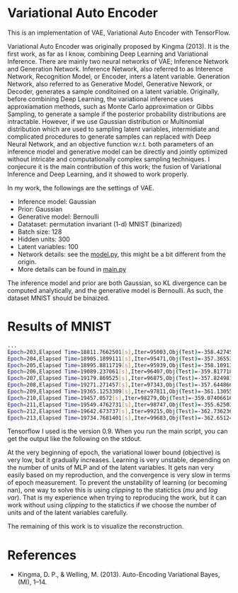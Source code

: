 # Variational Auto Encoder

This is an implementation of VAE, Variational Auto Encoder with TensorFlow.

Variational Auto Encoder was originally proposed by Kingma (2013). It is the first work, as far as I know, combining Deep Learning and Variational Inference. There are mainly two neural networks of VAE; Inference Network and Generation Network. Inference Network, also referred to as Interence Network, Recognition Model, or Encoder, inters a latent variable. Generation Network, also referred to as Generative Model, Generative Nework, or Decoder, generates a sample conditoined on a latent variable. Originally, before combining Deep Learning, the variational inference uses approxiamation methods, such as Monte Carlo approximation or Gibbs Sampling, to generate a sample if the posterior probability distributions are intractable. However, if we use Gaussian distribution or Multinomial distribution which are used to sampling latent variables, intermidiate and complicated procedures to generate samples can replaced with Deep Neural Network, and an objective function w.r.t. both parameters of an inference model and generative model can be directly and jointly optimized without intricate and computationally complex sampling techniques. I conjecure it is the main contribution of this work; the fusion of Variational Inference and Deep Learning, and it showed to work properly.

In my work, the followings are the settings of VAE.

- Inference model: Gaussian
- Prior: Gaussian
- Generative model: Bernoulli
- Datataset: permutation invariant (1-d) MNIST (binarized)
- Batch size: 128
- Hidden units: 300
- Latent variables: 100
- Network details: see the [model.py](https://github.com/kzky/languages/blob/master/python/tensorflow/vae/model.py), this might be a bit different from the origin.
- More details can be found in [main.py](https://github.com/kzky/languages/blob/master/python/tensorflow/vae/main.py)

The inference model and  prior are both Gaussian, so KL divergence can be computed analytically, and the generative model is Bernoulli. As such, the dataset MNIST should be binaized.


# Results of MNIST

```sh
...
Epoch=203,Elapsed Time=18811.7662501[s],Iter=95003,Obj(Test)=-358.427459717
Epoch=204,Elapsed Time=18905.1899111[s],Iter=95471,Obj(Test)=-357.365539551
Epoch=205,Elapsed Time=18995.8811719[s],Iter=95939,Obj(Test)=-358.109130859
Epoch=206,Elapsed Time=19089.237061[s],Iter=96407,Obj(Test)=-359.817718506
Epoch=207,Elapsed Time=19179.869525[s],Iter=96875,Obj(Test)=-357.824981689
Epoch=208,Elapsed Time=19271.271457[s],Iter=97343,Obj(Test)=-357.644866943
Epoch=209,Elapsed Time=19365.1253309[s],Iter=97811,Obj(Test)=-361.130554199
Epoch=210,Elapsed Time=19457.0572[s],Iter=98279,Obj(Test)=-359.074066162
Epoch=211,Elapsed Time=19549.4762731[s],Iter=98747,Obj(Test)=-355.625030518
Epoch=212,Elapsed Time=19642.673737[s],Iter=99215,Obj(Test)=-362.736236572
Epoch=213,Elapsed Time=19734.7681401[s],Iter=99683,Obj(Test)=-362.651245117
```

Tensorflow  I used is the version 0.9. When you run the main script, you can get the output like the following on the stdout.

At the very beginning of epoch, the variational lower bound (objective) is very low, but it gradually increases. Learning is very unstable, depending on the number of units of MLP and of the latent variables. It gets nan very easily based on my reproduction, and the convergence is very slow in terms of epoch measurement. To prevent the unstability of learning (or becoming nan), one way to solve this is using *clipping* to the statictics (*mu* and *log var*). That is my experience when trying to reproducing the work, but it can work without using *clipping* to the statictics if we choose the number of units and of the latent variables carefully.

The remaining of this work is to visualize the reconstruction.

# References
- Kingma, D. P., & Welling, M. (2013). Auto-Encoding Variational Bayes, (Ml), 1–14.
